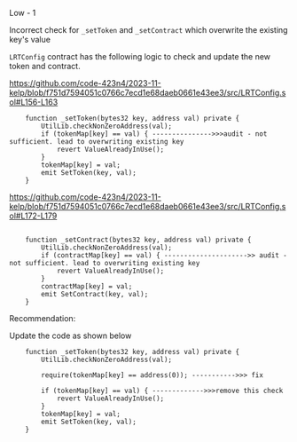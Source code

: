 Low - 1

Incorrect check for `_setToken` and `_setContract` which overwrite the existing key's value

`LRTConfig` contract has the following logic to check and update the new token and contract.

https://github.com/code-423n4/2023-11-kelp/blob/f751d7594051c0766c7ecd1e68daeb0661e43ee3/src/LRTConfig.sol#L156-L163

```solidity
    function _setToken(bytes32 key, address val) private {
        UtilLib.checkNonZeroAddress(val);
        if (tokenMap[key] == val) { --------------->>>audit - not sufficient. lead to overwriting existing key
            revert ValueAlreadyInUse();
        }
        tokenMap[key] = val;
        emit SetToken(key, val);
    }
```

https://github.com/code-423n4/2023-11-kelp/blob/f751d7594051c0766c7ecd1e68daeb0661e43ee3/src/LRTConfig.sol#L172-L179

```solidity

    function _setContract(bytes32 key, address val) private {
        UtilLib.checkNonZeroAddress(val);
        if (contractMap[key] == val) { --------------------->> audit - not sufficient. lead to overwriting existing key
            revert ValueAlreadyInUse();
        }
        contractMap[key] = val;
        emit SetContract(key, val);
    }
```

Recommendation:

Update the code as shown below

```solidity
    function _setToken(bytes32 key, address val) private {
        UtilLib.checkNonZeroAddress(val);

        require(tokenMap[key] == address(0)); ----------->>> fix        

        if (tokenMap[key] == val) { ------------->>>remove this check
            revert ValueAlreadyInUse();
        }
        tokenMap[key] = val;
        emit SetToken(key, val);
    }
```




